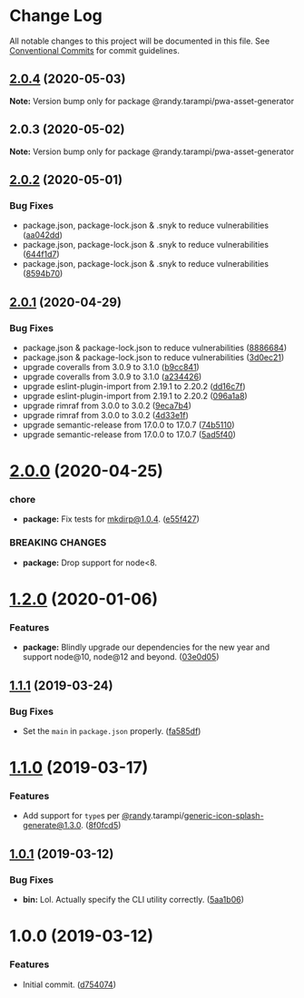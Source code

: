 # Change Log

All notable changes to this project will be documented in this file.
See [Conventional Commits](https://conventionalcommits.org) for commit guidelines.

## [2.0.4](https://github.com/randytarampi/pwa-asset-generator/compare/@randy.tarampi/pwa-asset-generator@2.0.3...@randy.tarampi/pwa-asset-generator@2.0.4) (2020-05-03)

**Note:** Version bump only for package @randy.tarampi/pwa-asset-generator





## 2.0.3 (2020-05-02)

**Note:** Version bump only for package @randy.tarampi/pwa-asset-generator





## [2.0.2](https://github.com/randytarampi/pwa-asset-generator/compare/v2.0.1...v2.0.2) (2020-05-01)


### Bug Fixes

* package.json, package-lock.json & .snyk to reduce vulnerabilities ([aa042dd](https://github.com/randytarampi/pwa-asset-generator/commit/aa042ddcd9ddb43b8655962231d2d1180ac54b1d))
* package.json, package-lock.json & .snyk to reduce vulnerabilities ([644f1d7](https://github.com/randytarampi/pwa-asset-generator/commit/644f1d72c624a73097050cecf4f60558e34455f6))
* package.json, package-lock.json & .snyk to reduce vulnerabilities ([8594b70](https://github.com/randytarampi/pwa-asset-generator/commit/8594b70597b970e7f6c1cc837975574110aeb650))

## [2.0.1](https://github.com/randytarampi/pwa-asset-generator/compare/v2.0.0...v2.0.1) (2020-04-29)


### Bug Fixes

* package.json & package-lock.json to reduce vulnerabilities ([8886684](https://github.com/randytarampi/pwa-asset-generator/commit/8886684013961bb7a5fc51b810abe40d027906ea))
* package.json & package-lock.json to reduce vulnerabilities ([3d0ec21](https://github.com/randytarampi/pwa-asset-generator/commit/3d0ec21a1fca3fc3c4ae4b7216f31f090581f113))
* upgrade coveralls from 3.0.9 to 3.1.0 ([b9cc841](https://github.com/randytarampi/pwa-asset-generator/commit/b9cc841af9e3489c582b2f3d77d69495d6488a4c))
* upgrade coveralls from 3.0.9 to 3.1.0 ([a234426](https://github.com/randytarampi/pwa-asset-generator/commit/a23442685bbb73defc122afc931d82f3ab7dbe93))
* upgrade eslint-plugin-import from 2.19.1 to 2.20.2 ([dd16c7f](https://github.com/randytarampi/pwa-asset-generator/commit/dd16c7f9dc74d4d3936bd956c8611e398b714564))
* upgrade eslint-plugin-import from 2.19.1 to 2.20.2 ([096a1a8](https://github.com/randytarampi/pwa-asset-generator/commit/096a1a8bdbd17e38140c7ab292702de0ee77e483))
* upgrade rimraf from 3.0.0 to 3.0.2 ([9eca7b4](https://github.com/randytarampi/pwa-asset-generator/commit/9eca7b433a648ed09fbc18222b6818b863abb7d6))
* upgrade rimraf from 3.0.0 to 3.0.2 ([4d33e1f](https://github.com/randytarampi/pwa-asset-generator/commit/4d33e1f54f14cccab1c3ae6149b8710f65a6990d))
* upgrade semantic-release from 17.0.0 to 17.0.7 ([74b5110](https://github.com/randytarampi/pwa-asset-generator/commit/74b51107e5e6ba4737ce0f9943e180e325b64702))
* upgrade semantic-release from 17.0.0 to 17.0.7 ([5ad5f40](https://github.com/randytarampi/pwa-asset-generator/commit/5ad5f40f88b1200749eb32b9cf4a881963ebf9b0))

# [2.0.0](https://github.com/randytarampi/pwa-asset-generator/compare/v1.2.0...v2.0.0) (2020-04-25)


### chore

* **package:** Fix tests for mkdirp@1.0.4. ([e55f427](https://github.com/randytarampi/pwa-asset-generator/commit/e55f4275425efca29f497e5a96a321370686ce1e))


### BREAKING CHANGES

* **package:** Drop support for node<8.

# [1.2.0](https://github.com/randytarampi/pwa-asset-generator/compare/v1.1.1...v1.2.0) (2020-01-06)


### Features

* **package:** Blindly upgrade our dependencies for the new year and support node@10, node@12 and beyond. ([03e0d05](https://github.com/randytarampi/pwa-asset-generator/commit/03e0d05ccea877acc367ca98393b9dba635cbed8))

## [1.1.1](https://github.com/randytarampi/pwa-asset-generator/compare/v1.1.0...v1.1.1) (2019-03-24)


### Bug Fixes

* Set the `main` in `package.json` properly. ([fa585df](https://github.com/randytarampi/pwa-asset-generator/commit/fa585df))

# [1.1.0](https://github.com/randytarampi/pwa-asset-generator/compare/v1.0.1...v1.1.0) (2019-03-17)


### Features

* Add support for `type`s per [@randy](https://github.com/randy).tarampi/generic-icon-splash-generate@1.3.0. ([8f0fcd5](https://github.com/randytarampi/pwa-asset-generator/commit/8f0fcd5))

## [1.0.1](https://github.com/randytarampi/pwa-asset-generator/compare/v1.0.0...v1.0.1) (2019-03-12)


### Bug Fixes

* **bin:** Lol. Actually specify the CLI utility correctly. ([5aa1b06](https://github.com/randytarampi/pwa-asset-generator/commit/5aa1b06))

# 1.0.0 (2019-03-12)


### Features

* Initial commit. ([d754074](https://github.com/randytarampi/pwa-asset-generator/commit/d754074))
